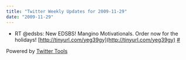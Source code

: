 ```yaml
---
title: "Twitter Weekly Updates for 2009-11-29"
date: "2009-11-29"
---
```


- RT @edsbs: New EDSBS! Mangino Motivationals. Order now for the holidays! [http://tinyurl.com/yeg39gy](http://tinyurl.com/yeg39gy) [#](http://twitter.com/jhludwig/statuses/6013910300)

Powered by [Twitter Tools](http://alexking.org/projects/wordpress)
